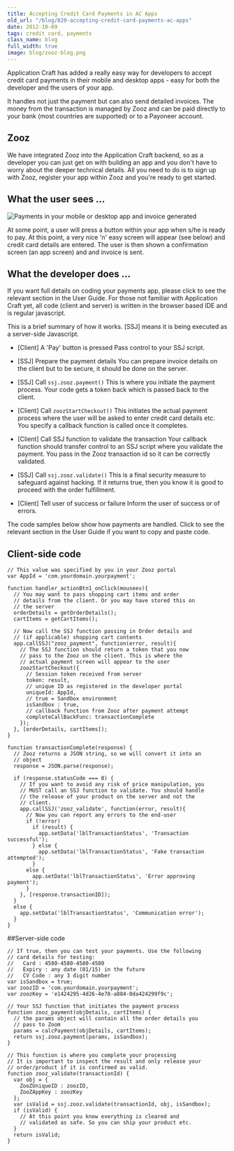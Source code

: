 ```yaml
---
title: Accepting Credit Card Payments in AC Apps
old_url: "/blog/820-accepting-credit-card-payments-ac-apps"
date: 2012-10-09
tags: credit card, payments
class_name: blog
full_width: true
image: blog/zooz-blog.png
---
```


Application Craft has added a really easy way for developers to accept credit card payments in their mobile and desktop apps - easy for both the developer and the users of your app.

It handles not just the payment but can also send detailed invoices. The money from the transaction is managed by Zooz and can be paid directly to your bank (most countries are supported) or to a Payoneer account.

## Zooz

We have integrated Zooz into the Application Craft backend, so as a developer you can just get on with building an app and you don't have to worry about the deeper technical details. All you need to do is to sign up with Zooz, register your app within Zooz and you're ready to get started.

## What the user sees ...

![](/img/blog/zooz-blog-2.png "Payments in your mobile or desktop app and invoice generated")

At some point, a user will press a button within your app when s/he is ready to pay. At this point, a very nice 'n' easy screen will appear (see below) and credit card details are entered.  The user is then shown a confirmation screen (an app screen) and and invoice is sent.

## What the developer does ...
If you want full details on coding your payments app, please click to see the relevant section in the User Guide. For those not familiar with Application Craft yet, all code (client and server) is written in the browser based IDE and is regular javascript.

This is a brief summary of how it works. [SSJ] means it is being executed as a server-side Javascript.

  - [Client] A 'Pay' button is pressed
    Pass control to your SSJ script.
 
  - [SSJ] Prepare the payment details
    You can prepare invoice details on the client but to be secure, it should be done on the server.
 
  - [SSJ] Call `ssj.zooz.payment()`
    This is where you initiate the payment process. Your code gets a token back which is passed back to the client.
 
  - [Client] Call `zoozStartCheckout()`
    This initiates the actual payment process where the user will be asked to enter credit card details etc. You specify a callback function is called once it completes.
 
  - [Client] Call SSJ function to validate the transaction
    Your callback function should transfer control to an SSJ script where you validate the payment. You pass in the Zooz transaction id so it can be correctly validated.
 
  - [SSJ] Call `ssj.zooz.validate()`
    This is a final security measure to safeguard against hacking. If it returns true, then you know it is good to proceed with the order fulfillment. 
 
  - [Client] Tell user of success or failure
    Inform the user of success or of errors.

The code samples below show how payments are handled. Click to see the relevant section in the User Guide if you want to copy and paste code.
 
## Client-side code

    // This value was specified by you in your Zooz portal
    var AppId = 'com.yourdomain.yourpayment';

    function handler_actionBtn1_onClick(mouseev){
      // You may want to pass shopping cart items and order
      // details from the client. Or you may have stored this on
      // the server
      orderDetails = getOrderDetails();    
      cartItems = getCartItems();

      // Now call the SSJ function passing in Order details and
      // (if applicable) shopping cart contents
      app.callSSJ("zooz_payment", function(error, result){
        // The SSJ function should return a token that you now
        // pass to the Zooz on the client. This is where the
        // actual payment screen will appear to the user
        zoozStartCheckout({
          // Session token received from server
          token: result,
          // unique ID as registered in the developer portal
  	      uniqueId: AppId,
          // true = Sandbox environment
          isSandbox : true,
          // callback function from Zooz after payment attempt
          completeCallBackFunc: transactionComplete
        });
      }, [orderDetails, cartItems]);       
    }

    function transactionComplete(response) {
      // Zooz returns a JSON string, so we will convert it into an 
      // object
      response = JSON.parse(response);

      if (response.statusCode === 0) {
        // If you want to avoid any risk of price manipulation, you
        // MUST call an SSJ function to validate. You should handle
        // the release of your product on the server and not the
        // client.
        app.callSSJ('zooz_validate', function(error, result){
          // Now you can report any errors to the end-user
          if (!error)
            if (result) {
              app.setData('lblTransactionStatus', 'Transaction successful');
            } else {
              app.setData('lblTransactionStatus', 'Fake transaction attempted');
            }
          else {
            app.setData('lblTransactionStatus', 'Error approving payment');
          }
        }, [response.transactionID]);
      }
      else {
        app.setData('lblTransactionStatus', 'Communication error');
      }
    }

##Server-side code

    // If true, then you can test your payments. Use the following
    // card details for testing:
    //   Card : 4580-4580-4580-4580
    //   Expiry : any date (01/15) in the future
    //   CV Code : any 3 digit number
    var isSandbox = true;
    var zoozID = 'com.yourdomain.yourpayment';
    var zoozKey = 'e1424295-4d26-4e78-a884-0da424299f9c';

    // Your SSJ function that initiates the payment process
    function zooz_payment(objDetails, cartItems) {
      // the params object will contain all the order details you
      // pass to Zoom
      params = calcPayment(objDetails, cartItems);
      return ssj.zooz.payment(params, isSandbox);
    }

    // This function is where you complete your processing
    // It is important to inspect the result and only release your
    // order/product if it is confirmed as valid.
    function zooz_validate(transactionId) {
      var obj = {
        ZooZUniqueID : zoozID,
        ZooZAppKey : zoozKey
      };
      var isValid = ssj.zooz.validate(transactionId, obj, isSandbox);
      if (isValid) {
        // At this point you know everything is cleared and
        // validated as safe. So you can ship your product etc.
      }
      return isValid;
    }
 